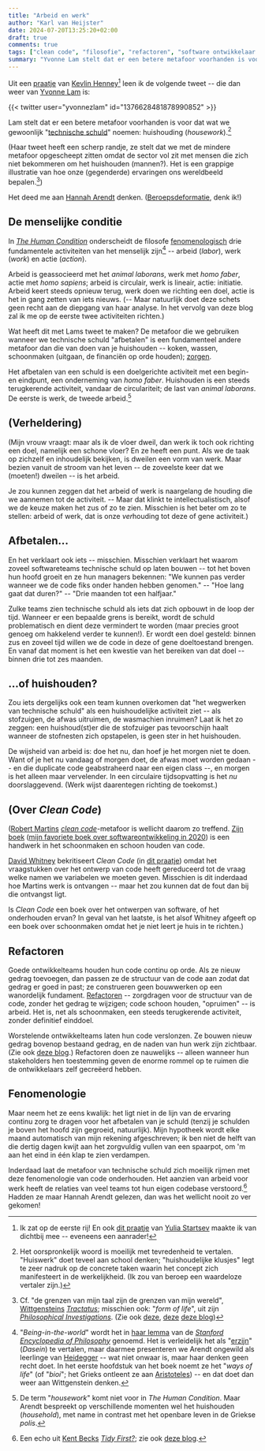 ```yaml
---
title: "Arbeid en werk"
author: "Karl van Heijster"
date: 2024-07-20T13:25:20+02:00
draft: true
comments: true
tags: ["clean code", "filosofie", "refactoren", "software ontwikkelaar (rol)", "technische schuld", "zorg"]
summary: "Yvonne Lam stelt dat er een betere metafoor voorhanden is voor dat wat we gewoonlijk \"technische schuld\" noemen: huishouding (*housework*). Het deed me aan Hannah Arendt denken. -- Beroepsdeformatie, denk ik!"
---
```


Uit een [praatje](https://www.youtube.com/watch?v=Q91d59tW75s "'Kevlin Henney - Refactoring Is Not Just Clickbait - Joy of Coding 2024', YouTube") van [Kevlin Henney](http://kevlin.tel/)[^1] leen ik de volgende tweet -- die dan weer van [Yvonne Lam](https://x.com/yvonnezlam "@yvonnezlam, X") is:


{{< twitter user="yvonnezlam" id="1376628481878990852" >}}


Lam stelt dat er een betere metafoor voorhanden is voor dat wat we gewoonlijk "[technische schuld](/tags/technische-schuld/ "Blogs met de tag 'technische schuld'")" noemen: huishouding (*housework*).[^2] 


(Haar tweet heeft een scherp randje, ze stelt dat we met de mindere metafoor opgescheept zitten omdat de sector vol zit met mensen die zich niet bekommeren om het huishouden (mannen?). Het is een grappige illustratie van hoe onze (gegenderde) ervaringen ons wereldbeeld bepalen.[^3])


Het deed me aan [Hannah Arendt](https://plato.stanford.edu/entries/arendt/ "'Hannah Arendt', Stanford Encyclopedia of Philosophy") denken. ([Beroepsdeformatie](/tags/beroepsdeformatie/ "Blogs met de tag 'beroepsdeformatie'"), denk ik!)


## De menselijke conditie


In [*The Human Condition*](https://en.wikipedia.org/wiki/The_Human_Condition "'The Human Condition', Wikipedia") onderscheidt de filosofe [fenomenologisch](https://plato.stanford.edu/entries/phenomenology/ "'Phenomenology', Stanford Encyclopedia of Philosophy") drie fundamentele activiteiten van het menselijk zijn[^4] -- arbeid (*labor*), werk (*work*) en actie (*action*). 


Arbeid is geassocieerd met het *animal laborans*, werk met *homo faber*, actie met *homo sapiens*; arbeid is circulair, werk is lineair, actie: initiatie. Arbeid keert steeds opnieuw terug, werk doen we richting een doel, actie is het in gang zetten van iets nieuws. (-- Maar natuurlijk doet deze schets geen recht aan de diepgang van haar analyse. In het vervolg van deze blog zal ik me op de eerste twee activiteiten richten.)


Wat heeft dit met Lams tweet te maken? De metafoor die we gebruiken wanneer we technische schuld "afbetalen" is een fundamenteel andere metafoor dan die van doen van je huishouden -- koken, wassen, schoonmaken (uitgaan, de financiën op orde houden); [zorgen](/tags/zorg/ "Blogs met de tag 'zorg'"). 


Het afbetalen van een schuld is een doelgerichte activiteit met een begin- en eindpunt, een onderneming van *homo faber*. Huishouden is een steeds terugkerende activiteit, vandaar de circulariteit; de last van *animal laborans*. De eerste is werk, de tweede arbeid.[^5]


## (Verheldering)


(Mijn vrouw vraagt: maar als ik de vloer dweil, dan werk ik toch ook richting een doel, namelijk een schone vloer? En ze heeft een punt. Als we de taak op zichzelf en inhoudelijk bekijken, is dweilen een vorm van werk. Maar bezien vanuit de stroom van het leven -- de zoveelste keer dat we (moeten!) dweilen -- is het arbeid. 


Je zou kunnen zeggen dat het arbeid of werk is naargelang de houding die we aannemen tot de activiteit. -- Maar dat klinkt te intellectualistisch, alsof we de keuze maken het zus of zo te zien. Misschien is het beter om zo te stellen: arbeid of werk, dat is onze *ver*houding tot deze of gene activiteit.)


## Afbetalen...


En het verklaart ook iets -- misschien. Misschien verklaart het waarom zoveel softwareteams technische schuld op laten bouwen -- tot het boven hun hoofd groeit en ze hun managers bekennen: "We kunnen pas verder wanneer we de code fiks onder handen hebben genomen." -- "Hoe lang gaat dat duren?" -- "Drie maanden tot een halfjaar."


Zulke teams zien technische schuld als iets dat zich opbouwt in de loop der tijd. Wanneer er een bepaalde grens is bereikt, wordt de schuld problematisch en dient deze vermindert te worden (maar precies groot genoeg om hakkelend verder te kunnen!). Er wordt een doel gesteld: binnen zus en zoveel tijd willen we de code in deze of gene doeltoestand brengen. En vanaf dat moment is het een kwestie van het bereiken van dat doel -- binnen drie tot zes maanden.


## ...of huishouden?


Zou iets dergelijks ook een team kunnen overkomen dat "het wegwerken van technische schuld" als een huishoudelijke activiteit ziet -- als stofzuigen, de afwas uitruimen, de wasmachien inruimen? Laat ik het zo zeggen: een huishoud(st)er die de stofzuiger pas tevoorschijn haalt wanneer de stofnesten zich opstapelen, is geen ster in het huishouden.


De wijsheid van arbeid is: doe het nu, dan hoef je het morgen niet te doen. Want of je het nu vandaag of morgen doet, de afwas moet worden gedaan -- en die duplicate code geabstraheerd naar een eigen class --, en morgen is het alleen maar vervelender. In een circulaire tijdsopvatting is het *nu* doorslaggevend. (Werk wijst daarentegen richting de toekomst.)


## (Over *Clean Code*)


([Robert Martins]((https://en.wikipedia.org/wiki/Robert_C._Martin)) [*clean code*](/tags/clean-code/ "Blogs met de tag 'clean code'")-metafoor is wellicht daarom zo treffend. [Zijn boek](https://www.pearson.com/us/higher-education/program/Martin-Clean-Code-A-Handbook-of-Agile-Software-Craftsmanship/PGM63937.html) ([mijn favoriete boek over softwareontwikkeling in 2020](/blog/21/05/de-beste-boeken-over-software-ontwikkeling-die-ik-in-2020-las/ "'De beste boeken over software ontwikkeling die ik in 2020 las'")) is een handwerk in het schoonmaken en schoon houden van code.


[David Whitney](https://davidwhitney.co.uk/) bekritiseert *Clean Code* (in [dit praatje](https://www.youtube.com/watch?v=vw2XffPmlYo "'Intentional Code - Minimalism in a World of Dogmatic Design - David Whitney - NDC London 2023', YouTube")) omdat het vraagstukken over het ontwerp van code heeft gereduceerd tot de vraag welke namen we variabelen we moeten geven. Misschien is dit inderdaad hoe Martins werk is ontvangen -- maar het zou kunnen dat de fout dan bij die ontvangst ligt. 


Is *Clean Code* een boek over het ontwerpen van software, of het onderhouden ervan? In geval van het laatste, is het alsof Whitney afgeeft op een boek over schoonmaken omdat het je niet leert je huis in te richten.)


## Refactoren


Goede ontwikkelteams houden hun code continu op orde. Als ze nieuw gedrag toevoegen, dan passen ze de structuur van de code aan zodat dat gedrag er goed in past; ze construeren geen bouwwerken op een wanordelijk fundament. [Refactoren](/tags/refactoren/ "Blogs met de tag 'refactoren'") -- zorgdragen voor de structuur van de code, zonder het gedrag te wijzigen; code schoon houden, "opruimen" -- is arbeid. Het is, net als schoonmaken, een steeds terugkerende activiteit, zonder definitief einddoel. 


Worstelende ontwikkelteams laten hun code verslonzen. Ze bouwen nieuw gedrag bovenop bestaand gedrag, en de naden van hun werk zijn zichtbaar. (Zie ook [deze blog](REFACTORING_ALS_COMMUNICATIEMIDDEL).) Refactoren doen ze nauwelijks -- alleen wanneer hun stakeholders hen toestemming geven de enorme rommel op te ruimen die de ontwikkelaars zelf gecreëerd hebben. 


## Fenomenologie


Maar neem het ze eens kwalijk: het ligt niet in de lijn van de ervaring continu zorg te dragen voor het afbetalen van je schuld (tenzij je schulden je boven het hoofd zijn gegroeid, natuurlijk). Mijn hypotheek wordt elke maand automatisch van mijn rekening afgeschreven; ik ben niet de helft van die dertig dagen kwijt aan het zorgvuldig vullen van een spaarpot, om 'm aan het eind in één klap te zien verdampen. 


Inderdaad laat de metafoor van technische schuld zich moeilijk rijmen met deze fenomenologie van code onderhouden. Het aanzien van arbeid voor werk heeft de relaties van veel teams tot hun eigen codebase verstoord.[^6] Hadden ze maar Hannah Arendt gelezen, dan was het wellicht nooit zo ver gekomen!


[^1]: Ik zat op de eerste rij! En ook [dit praatje](https://www.youtube.com/watch?v=GJsu9LIzfc0 "'Yulia Startsev - To loosen up, to put together -Joy of Coding 2024', YouTube") van [Yulia Startsev](https://www.yuliastartsev.com/) maakte ik van dichtbij mee -- eveneens een aanrader!

[^2]: Het oorspronkelijk woord is moeilijk met tevredenheid te vertalen. "Huiswerk" doet teveel aan school denken; "huishoudelijke klusjes" legt te zeer nadruk op de concrete taken waarin het concept zich manifesteert in de werkelijkheid. (Ik zou van beroep een waardeloze vertaler zijn.) 

[^3]: Cf. "de grenzen van mijn taal zijn de grenzen van mijn wereld", [Wittgensteins](https://plato.stanford.edu/entries/wittgenstein/ "'Ludwig Wittgenstein', Stanford Encyclopedia of Philosophy") [*Tractatus*](https://en.wikipedia.org/wiki/Tractatus_Logico-Philosophicus "'Tractatus Logico-Philosophicus', Wikipedia"); misschien ook: "*form of life*", uit zijn [*Philosophical Investigations*](https://en.wikipedia.org/wiki/Philosophical_Investigations "'Philosophical Investigations', Wikipedia"). (Zie ook [deze](/blog/21/08/domain-driven-design-en-ludwig-wittgenstein/ "'Domain-Driven Design en Ludwig Wittgenstein'"), [deze](/blog/23/09/pseudofilosofische-onderzoekingen-i-en-ii/ "'Pseudofilosofische onderzoekingen (I & II)'") [deze blog](/blog/23/12/logisch-filosofische-verhandeling/ "'Logisch-filosofische verhandeling'"))

[^4]: "*Being-in-the-world*" wordt het in [haar lemma](https://plato.stanford.edu/entries/arendt/#HumaCond "'4.2 The Vita Activa: Labor, Work and Action' in 'Hannah Arendt', Stanford Encyclopedia of Philosophy") van de [*Stanford Encyclopedia of Philosophy*](https://plato.stanford.edu/index.html) genoemd. Het is verleidelijk het als "[erzijn](https://en.wikipedia.org/wiki/Dasein "'Dasein', Wikipedia")" (*Dasein*) te vertalen, maar daarmee presenteren we Arendt ongewild als leerlinge van [Heidegger](https://plato.stanford.edu/entries/heidegger/ "'Martin Heidegger', Stanford Encyclopedia of Philosophy") -- wat niet onwaar is, maar haar denken geen recht doet. In het eerste hoofdstuk van het boek noemt ze het "*ways of life*" (of "*bioi*"; het Grieks ontleent ze aan [Aristoteles](https://plato.stanford.edu/entries/aristotle/ "'Aristotle', Stanford Encyclopedia of Philosophy")) -- en dat doet dan weer aan Wittgenstein denken.[^3] 

[^5]: De term "*housework*" komt niet voor in *The Human Condition*. Maar Arendt bespreekt op verschillende momenten wel het huishouden (*household*), met name in contrast met het openbare leven in de Griekse *polis*. 

[^6]: Een echo uit [Kent Becks](https://www.kentbeck.com/) [*Tidy First?*](https://www.oreilly.com/library/view/tidy-first/9781098151232/ "Kent Beck, 'Tidy First?: A Personal Exercise in Empirical Software Design', O'Reilly Media, 2023"); zie ook [deze blog](/blog/24/07/grote-refactorslagen-ondermijnen-vertrouwen/ "'Grote refactorslagen ondermijnen vertrouwen'").
